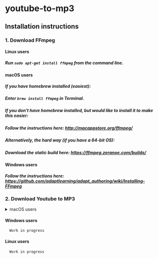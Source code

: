 # youtube-to-mp3 

## Installation instructions

### 1. Download FFmpeg
####  Linux users

##### Run `sudo apt-get install ffmpeg` from the command line.

####  macOS users

##### If you have homebrew installed (easiest):

##### Enter `brew install ffmpeg` in Terminal.
      
##### If you don't have homebrew installed, but would like to install it to make this easier:

##### Follow the instructions here: http://macappstore.org/ffmpeg/

##### Alternatively, the hard way (if you have a 64-bit OS):

##### Download the static build here: https://ffmpeg.zeranoe.com/builds/

####  Windows users

##### Follow the instructions here: https://github.com/adaptlearning/adapt_authoring/wiki/Installing-FFmpeg

### 2. __Download Youtube to MP3__
<details>
<summary>macOS users</summary>
  1. On this page, go to the `build_osx` folder, and click on `Youtube to MP3-1.0.dmg`.
  2. Near the top right, click the __Download__ button.
  3. For the pop-up in the download bar, click the arrow next to the Discard button and select "Keep".
  4. After clicking the dmg file, drag the icon in the folder that pops up to your Dock.

</details>

#### Windows users

      Work in progress

#### Linux users

      Work in progress